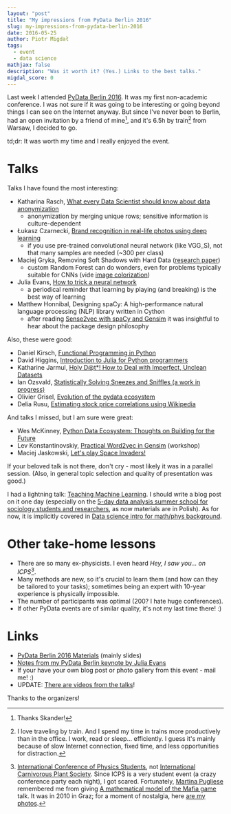 ```yaml
---
layout: "post"
title: "My impressions from PyData Berlin 2016"
slug: my-impressions-from-pydata-berlin-2016
date: 2016-05-25
author: Piotr Migdał
tags:
  - event
  - data science
mathjax: false
description: "Was it worth it? (Yes.) Links to the best talks."
migdal_score: 0
---
```


Last week I attended [PyData Berlin 2016](http://pydata.org/berlin2016/schedule/). It was my first non-academic conference. I was not sure if it was going to be interesting or going beyond things I can see on the Internet anyway. But since I've never been to Berlin, had an open invitation by a friend of mine[^skander], and it's 6.5h by train[^trains] from Warsaw, I decided to go.

td;dr: It was worth my time and I really enjoyed the event.

# Talks

Talks I have found the most interesting:

- Katharina Rasch, [What every Data Scientist should know about data anonymization](https://github.com/krasch/presentations/blob/master/pydata_Berlin_2016.pdf)
  - anonymization by merging unique rows; sensitive information is culture-dependent
- Łukasz Czarnecki, [Brand recognition in real-life photos using deep learning](http://www.slideshare.net/ukaszCzarnecki/brand-recognition-in-reallife-photos-using-deep-learning-lukasz-czarnecki-pydata-berlin-2016/)
  - if you use pre-trained convolutional neural network (like VGG_S), not that many samples are needed (~300 per class)
- Maciej Gryka, Removing Soft Shadows with Hard Data ([research paper](http://www0.cs.ucl.ac.uk/staff/M.Gryka/download/learning-to-remove-soft-shadows.pdf))
  - custom Random Forest can do wonders, even for problems typically suitable for CNNs (vide [image colorization](http://richzhang.github.io/colorization/))
- Julia Evans, [How to trick a neural network](http://jvns.ca/blog/2016/05/21/a-few-notes-from-my-pydata-berlin-keynote/)
  - a periodical reminder that learning by playing (and breaking) is the best way of learning
- Matthew Honnibal, Designing spaCy: A high-performance natural language processing (NLP) library written in Cython
  - after reading [Sense2vec with spaCy and Gensim](https://spacy.io/blog/sense2vec-with-spacy) it was insightful to hear about the package design philosophy

Also, these were good:

- Daniel Kirsch, [Functional Programming in Python](https://github.com/kirel/functional-python)
- David Higgins, [Introduction to Julia for Python programmers](https://github.com/daveh19/pydataberlin2016)
- Katharine Jarmul, [Holy D@t\*! How to Deal with Imperfect, Unclean Datasets](https://docs.google.com/presentation/d/1G-lgHKTdrqeeJhcvVmd7C9gOIfTRe429zhBN6lmKKzA/)
- Ian Ozsvald, [Statistically Solving Sneezes and Sniffles (a work in progress)](http://ianozsvald.com/2016/05/07/statistically-solving-sneezes-and-sniffles-a-work-in-progress-report-at-pydatalondon-2016/)
- Olivier Grisel, [Evolution of the pydata ecosystem](http://ogrisel.github.io/decks/2016_pydata_berlin/)
- Delia Rusu, [Estimating stock price correlations using Wikipedia](https://speakerdeck.com/deliarusu/estimating-stock-price-correlations-using-wikipedia)

And talks I missed, but I am sure were great:

- Wes McKinney, [Python Data Ecosystem: Thoughts on Building for the Future](http://www.slideshare.net/wesm/python-data-ecosystem-thoughts-on-building-for-the-future)
- Lev Konstantinovskiy, [Practical Word2vec in Gensim](https://github.com/RaRe-Technologies/movie-plots-by-genre) (workshop)
- Maciej Jaskowski, [Let's play Space Invaders!](http://maciejjaskowski.github.io/2016/03/09/space-invaders.html)

If your beloved talk is not there, don't cry - most likely it was in a parallel session. (Also, in general topic selection and quality of presentation was good.)

I had a lightning talk: [Teaching Machine Learning](https://speakerdeck.com/pmigdal/teaching-machine-learning). I should write a blog post on it one day (especially on the [5-day data analysis summer school for sociology students and researchers](https://github.com/DELabUW/szkola-letnia-2015), as now materials are in Polish). As for now, it is implicitly covered in [Data science intro for math/phys background](http://p.migdal.pl/2016/03/15/data-science-intro-for-math-phys-background.html).

# Other take-home lessons

- There are so many ex-physicists. I even heard _Hey, I saw you... on ICPS_[^icps].
- Many methods are new, so it's crucial to learn them (and how can they be tailored to your tasks); sometimes being an expert with 10-year experience is physically impossible.
- The number of participants was optimal (200? I hate huge conferences).
- If other PyData events are of similar quality, it's not my last time there! :)

# Links

- [PyData Berlin 2016 Materials](https://github.com/deeplook/pydata_berlin2016_materials) (mainly slides)
- [Notes from my PyData Berlin keynote by Julia Evans](http://jvns.ca/blog/2016/05/21/a-few-notes-from-my-pydata-berlin-keynote/)
- If your have your own blog post or photo gallery from this event - mail me! :)
- UPDATE: [There are videos from the talks](https://www.youtube.com/playlist?list=PLGVZCDnMOq0ogEIvRHZyXMNJwkEPHi6Bl)!

Thanks to the organizers!

[^skander]: Thanks Skander!
[^trains]: I love traveling by train. And I spend my time in trains more productively than in the office. I work, read or sleep... efficiently. I guess it's mainly because of slow Internet connection, fixed time, and less opportunities for distraction.
[^icps]: [International Conference of Physics Students](https://en.wikipedia.org/wiki/International_Conference_of_Physics_Students), not [International Carnivorous Plant Society](http://www.carnivorousplants.org/). Since ICPS is a very student event (a crazy conference party each night), I got scared. Fortunately, [Martina Pugliese](https://twitter.com/m_letitbe) remembered me from giving [A mathematical model of the Mafia game](https://arxiv.org/abs/1009.1031) talk. It was in 2010 in Graz; for a moment of nostalgia, here [are my photos](http://migdal.zenfolio.com/2010/icps2010graz).
